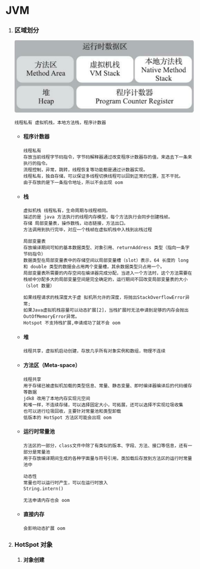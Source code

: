 # JVM

1. ### 区域划分

   ![image-20200418174235655](picture-md/jvm.png)

   ``线程私有 虚拟机栈，本地方法栈，程序计数器``

   - #### 程序计数器

     ```
     线程私有
     存放当前线程字节码指令，字节码解释器通过改变程序计数器存的值，来选去下一条来执行的指令。
     流程控制，异常，跳转，线程恢复等功能都是通过计数器实现。
     线程私有，独自存储，可以保证多线程切换线程可以回到正常的位置，互不干扰。
     由于存放的是下一条指令地址，所以不会出现 oom
     ```

   - #### 栈

     ```
     虚拟机栈 线程私有，生命周期与线程相同。
     描述的是 java 方法执行的线程内存模型，每个方法执行会同步创建栈帧。
     存储 局部变量表，操作数栈，动态链接，方法出口。
     方法调用到执行完毕，对应一个栈帧在虚拟机栈中入栈到出栈过程
     ```

     ```
     局部变量表
     存放编译期间可知的基本数据类型、对象引用、returnAddress 类型（指向一条字节码指令）
     数据类型在局部变量表中的存储空间以局部变量槽（slot）表示，64 长度的 long 和 double 类型的数据会占用两个变量槽，其余数据类型只占用一个。
     局部变量表所需要的内存空间在编译器完成分配，当进入一个方法时，这个方法需要在栈帧中分配多大的局部变量空间是完全确定的，运行期间不回改变局部变量表的大小（slot 数量）
     ```

     ```
     如果线程请求的栈深度大于虚 拟机所允许的深度，将抛出StackOverflowError异常;
     如果Java虚拟机栈容量可以动态扩展[2]，当栈扩展时无法申请到足够的内存会抛出OutOfMemoryError异常。
     Hotspot 不支持栈扩展,申请成功了就不会 oom
     ```

   - #### 堆

     ```
     线程共享，虚拟机启动创建，存放几乎所有对象实例和数组，物理不连续
     ```

   - #### 方法区（Meta-space）

     ```
     线程共享
     用于存储已被虚拟机加载的类型信息、常量、静态变量、即时编译器编译后的代码缓存等数据
     jdk8 改用了本地内存实现元空间
     和堆一样，不连续存储，可以选择固定大小，可拓展，还可以选择不实现垃圾收集
     也可以进行垃圾回收，主要针对常量池和类型卸载
     低版本的 HotSpot 方法区可能会出现 oom
     ```

   - #### 运行时常量池

     ```
     方法区的一部分，class文件中除了有类似的版本、字段、方法、接口等信息，还有一部分是常量池
     用于存放编译期间生成的各种字面量与符号引用，类加载后存放到方法区的运行时常量池中
     ```

     ```
     动态性
     常量也可以运行时产生，可以在运行时放入
     String.intern()
     ```

     ```
     无法申请内存也会 oom
     ```

   - #### 直接内存

     ```
     会影响动态扩展 oom
     ```

2. ### HotSpot 对象

   1. #### 对象创建

